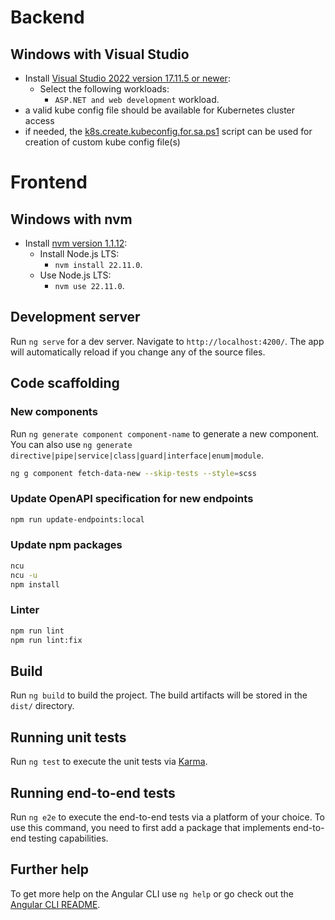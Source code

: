 # Backend

## Windows with Visual Studio
- Install [Visual Studio 2022 version 17.11.5 or newer](https://visualstudio.microsoft.com/vs/):
    - Select the following workloads:
        - `ASP.NET and web development` workload.
- a valid kube config file should be available for Kubernetes cluster access
- if needed, the [k8s.create.kubeconfig.for.sa.ps1](tools/k8s.create.kubeconfig.for.sa.ps1) script can be used for creation of custom kube config file(s)

# Frontend

## Windows with nvm
- Install [nvm version 1.1.12](https://github.com/coreybutler/nvm-windows/releases/tag/1.1.12):
  - Install Node.js LTS:
    - `nvm install 22.11.0`.
  - Use Node.js LTS:
    - `nvm use 22.11.0`.

## Development server

Run `ng serve` for a dev server. Navigate to `http://localhost:4200/`. The app will automatically reload if you change any of the source files.

## Code scaffolding

### New components

Run `ng generate component component-name` to generate a new component. You can also use `ng generate directive|pipe|service|class|guard|interface|enum|module`.

```sh
ng g component fetch-data-new --skip-tests --style=scss
```

### Update OpenAPI specification for new endpoints

```sh
npm run update-endpoints:local
```

### Update npm packages

```sh
ncu
ncu -u
npm install
```

### Linter 

```sh
npm run lint
npm run lint:fix
```

## Build

Run `ng build` to build the project. The build artifacts will be stored in the `dist/` directory.

## Running unit tests

Run `ng test` to execute the unit tests via [Karma](https://karma-runner.github.io).

## Running end-to-end tests

Run `ng e2e` to execute the end-to-end tests via a platform of your choice. To use this command, you need to first add a package that implements end-to-end testing capabilities.

## Further help

To get more help on the Angular CLI use `ng help` or go check out the [Angular CLI README](https://github.com/angular/angular-cli/blob/master/README.md).
